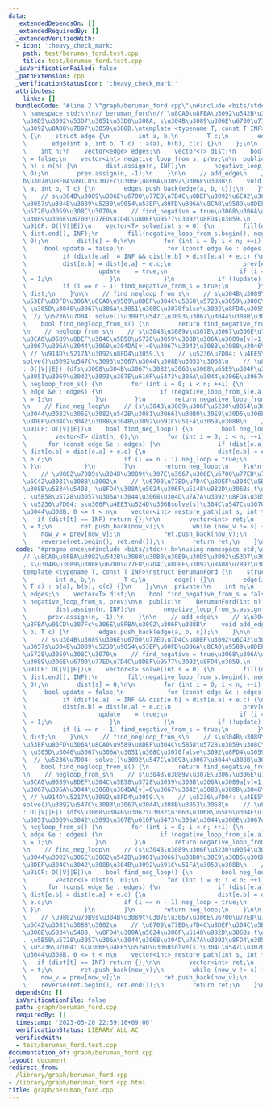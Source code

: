 ```yaml
---
data:
  _extendedDependsOn: []
  _extendedRequiredBy: []
  _extendedVerifiedWith:
  - icon: ':heavy_check_mark:'
    path: test/beruman_ford.test.cpp
    title: test/beruman_ford.test.cpp
  _isVerificationFailed: false
  _pathExtension: cpp
  _verificationStatusIcon: ':heavy_check_mark:'
  attributes:
    links: []
  bundledCode: "#line 2 \"graph/beruman_ford.cpp\"\n#include <bits/stdc++.h>\nusing\
    \ namespace std;\n\n// beruman_ford\n// \u8CA0\u8FBA\u3092\u542B\u3080\u30B0\u30E9\
    \u30D5\u3092\u53D7\u3051\u53D6\u308A, s\u304B\u3089\u306E\u6700\u77ED\u7D4C\u8DEF\
    \u3092\u8A08\u7B97\u3059\u308B.\ntemplate <typename T, const T INF>\nstruct BerumanFord\
    \ {\n    struct edge {\n        int a, b;\n        T c;\n        edge() {}\n \
    \       edge(int a, int b, T c) : a(a), b(b), c(c) {}\n    };\n\n  private:\n\
    \    int n;\n    vector<edge> edges;\n    vector<T> dist;\n    bool find_negative_from_s\
    \ = false;\n    vector<int> negative_loop_from_s, prev;\n\n  public:\n    BerumanFord(int\
    \ n) : n(n) {\n        dist.assign(n, INF);\n        negative_loop_from_s.assign(n,\
    \ 0);\n        prev.assign(n, -1);\n    }\n\n    // add_edge\n    // a\u304B\u3089\
    b\u3078\u8FBA\u91CD\u307Fc\u306E\u8FBA\u3092\u306F\u308B\n    void add_edge(int\
    \ a, int b, T c) {\n        edges.push_back(edge{a, b, c});\n    }\n\n    // solve\n\
    \    // s\u304B\u3089\u306E\u6700\u77ED\u7D4C\u8DEF\u3092\u6C42\u3081\u308B. \u3082\
    \u3057s\u304B\u3089\u5230\u9054\u53EF\u80FD\u306A\u8CA0\u9589\u8DEF\u304C\u5B58\
    \u5728\u3059\u308C\u3070\n    // find_negative = true\u3068\u306A\u308B. s\u304B\
    \u3089\u306E\u6700\u77ED\u7D4C\u8DEF\u9577\u3092\u8FD4\u3059.\n    // \u8A08\u7B97\
    \u91CF: O(|V||E|)\n    vector<T> solve(int s = 0) {\n        fill(dist.begin(),\
    \ dist.end(), INF);\n        fill(negative_loop_from_s.begin(), negative_loop_from_s.end(),\
    \ 0);\n        dist[s] = 0;\n\n        for (int i = 0; i < n; ++i) {\n       \
    \     bool update = false;\n            for (const edge &e : edges) {\n      \
    \          if (dist[e.a] != INF && dist[e.b] > dist[e.a] + e.c) {\n          \
    \          dist[e.b] = dist[e.a] + e.c;\n                    prev[e.b] = e.a;\n\
    \                    update    = true;\n                    if (i == n - 1) negative_loop_from_s[e.b]\
    \ = 1;\n                }\n            }\n            if (!update) break;\n  \
    \          if (i == n - 1) find_negative_from_s = true;\n        }\n        return\
    \ dist;\n    }\n\n    // find_negloop_from_s\n    // s\u304B\u3089\u5230\u9054\
    \u53EF\u80FD\u306A\u8CA0\u9589\u8DEF\u304C\u5B58\u5728\u3059\u308C\u3070true,\
    \ \u305D\u3046\u3067\u306A\u3051\u308C\u3070false\u3092\u8FD4\u3059kaesu.\n  \
    \  // \u5236\u7D04: solve()\u3092\u547C\u3093\u3067\u3044\u308B\u3053\u3068\n\
    \    bool find_negloop_from_s() {\n        return find_negative_from_s;\n    }\n\
    \n    // negloop_from_s\n    // s\u304B\u3089v\u307E\u3067\u306E\u7D4C\u8DEF\u306B\
    \u8CA0\u9589\u8DEF\u304C\u5B58\u5728\u3059\u308B\u306A\u3089a[v]=1,\u305D\u3046\
    \u3067\u306A\u3044\u3068\u304DA[v]=0\u3067\u3042\u308B\u3088\u3046\u306A\n   \
    \ // \u914D\u5217A\u3092\u8FD4\u3059.\n    // \u5236\u7D04: \u4EE5\u524D\u306B\
    solve()\u3092\u547C\u3093\u3067\u3044\u308B\u3053\u3068\n    // \u8A08\u7B97\u91CF\
    : O(|V||E|) (dfs\u3068\u304B\u3067\u3082\u3063\u3068\u65E9\u304F\u3067\u304D\u308B\
    \u3051\u3069\u3042\u3093\u307E\u610F\u5473\u306A\u3044\u306E\u3067ok)\n    vector<int>\
    \ negloop_from_s() {\n        for (int i = 0; i < n; ++i) {\n            for (const\
    \ edge &e : edges) {\n                if (negative_loop_from_s[e.a]) negative_loop_from_s[e.b]\
    \ = 1;\n            }\n        }\n        return negative_loop_from_s;\n    }\n\
    \n    // find_neg_loop\n    // (s\u304B\u3089\u306F\u5230\u9054\u3067\u304D\u306A\
    \u3044\u3082\u306E\u3082\u542B\u3081\u3066)\u30B0\u30E9\u30D5\u306E\u8CA0\u9589\
    \u8DEF\u304C\u3042\u308B\u304B\u3092\u691C\u51FA\u3059\u308B\n    // \u8A08\u7B97\
    \u91CF: O(|V||E|)\n    bool find_neg_loop() {\n        bool neg_loop = false;\n\
    \        vector<T> dist(n, 0);\n        for (int i = 0; i < n; ++i) {\n      \
    \      for (const edge &e : edges) {\n                if (dist[e.a] != INF &&\
    \ dist[e.b] > dist[e.a] + e.c) {\n                    dist[e.b] = dist[e.a] +\
    \ e.c;\n                    if (i == n - 1) neg_loop = true;\n               \
    \ }\n            }\n        }\n        return neg_loop;\n    }\n\n    // restore_path\n\
    \    // \u9802\u70B9s\u304B\u3089t\u307E\u3067\u306E\u6700\u77ED\u7D4C\u8DEF\u3092\
    \u6C42\u3081\u308B\u3002\n    // \u6700\u77ED\u7D4C\u8DEF\u304C\u5B58\u5728\u3059\
    \u308B\u5834\u5408, \u8FD4\u308A\u5024\u306F\u5148\u982D\u306Bs,t\u3092\u542B\u3080\
    . \u5B58\u5728\u3057\u306A\u3044\u3068\u304D\u7A7A\u3092\u8FD4\u3059.\n    //\
    \ \u5236\u7D04: s\u306F\u4EE5\u524D\u306Bsolve(s)\u304C\u547C\u3070\u308C\u3066\
    \u3044\u308B. 0 <= t < n\n    vector<int> restore_path(int s, int t) {\n     \
    \   if (dist[t] == INF) return {};\n\n        vector<int> ret;\n        int now_v\
    \ = t;\n        ret.push_back(now_v);\n        while (now_v != s) {\n        \
    \    now_v = prev[now_v];\n            ret.push_back(now_v);\n        }\n    \
    \    reverse(ret.begin(), ret.end());\n        return ret;\n    }\n};\n"
  code: "#pragma once\n#include <bits/stdc++.h>\nusing namespace std;\n\n// beruman_ford\n\
    // \u8CA0\u8FBA\u3092\u542B\u3080\u30B0\u30E9\u30D5\u3092\u53D7\u3051\u53D6\u308A\
    , s\u304B\u3089\u306E\u6700\u77ED\u7D4C\u8DEF\u3092\u8A08\u7B97\u3059\u308B.\n\
    template <typename T, const T INF>\nstruct BerumanFord {\n    struct edge {\n\
    \        int a, b;\n        T c;\n        edge() {}\n        edge(int a, int b,\
    \ T c) : a(a), b(b), c(c) {}\n    };\n\n  private:\n    int n;\n    vector<edge>\
    \ edges;\n    vector<T> dist;\n    bool find_negative_from_s = false;\n    vector<int>\
    \ negative_loop_from_s, prev;\n\n  public:\n    BerumanFord(int n) : n(n) {\n\
    \        dist.assign(n, INF);\n        negative_loop_from_s.assign(n, 0);\n  \
    \      prev.assign(n, -1);\n    }\n\n    // add_edge\n    // a\u304B\u3089b\u3078\
    \u8FBA\u91CD\u307Fc\u306E\u8FBA\u3092\u306F\u308B\n    void add_edge(int a, int\
    \ b, T c) {\n        edges.push_back(edge{a, b, c});\n    }\n\n    // solve\n\
    \    // s\u304B\u3089\u306E\u6700\u77ED\u7D4C\u8DEF\u3092\u6C42\u3081\u308B. \u3082\
    \u3057s\u304B\u3089\u5230\u9054\u53EF\u80FD\u306A\u8CA0\u9589\u8DEF\u304C\u5B58\
    \u5728\u3059\u308C\u3070\n    // find_negative = true\u3068\u306A\u308B. s\u304B\
    \u3089\u306E\u6700\u77ED\u7D4C\u8DEF\u9577\u3092\u8FD4\u3059.\n    // \u8A08\u7B97\
    \u91CF: O(|V||E|)\n    vector<T> solve(int s = 0) {\n        fill(dist.begin(),\
    \ dist.end(), INF);\n        fill(negative_loop_from_s.begin(), negative_loop_from_s.end(),\
    \ 0);\n        dist[s] = 0;\n\n        for (int i = 0; i < n; ++i) {\n       \
    \     bool update = false;\n            for (const edge &e : edges) {\n      \
    \          if (dist[e.a] != INF && dist[e.b] > dist[e.a] + e.c) {\n          \
    \          dist[e.b] = dist[e.a] + e.c;\n                    prev[e.b] = e.a;\n\
    \                    update    = true;\n                    if (i == n - 1) negative_loop_from_s[e.b]\
    \ = 1;\n                }\n            }\n            if (!update) break;\n  \
    \          if (i == n - 1) find_negative_from_s = true;\n        }\n        return\
    \ dist;\n    }\n\n    // find_negloop_from_s\n    // s\u304B\u3089\u5230\u9054\
    \u53EF\u80FD\u306A\u8CA0\u9589\u8DEF\u304C\u5B58\u5728\u3059\u308C\u3070true,\
    \ \u305D\u3046\u3067\u306A\u3051\u308C\u3070false\u3092\u8FD4\u3059kaesu.\n  \
    \  // \u5236\u7D04: solve()\u3092\u547C\u3093\u3067\u3044\u308B\u3053\u3068\n\
    \    bool find_negloop_from_s() {\n        return find_negative_from_s;\n    }\n\
    \n    // negloop_from_s\n    // s\u304B\u3089v\u307E\u3067\u306E\u7D4C\u8DEF\u306B\
    \u8CA0\u9589\u8DEF\u304C\u5B58\u5728\u3059\u308B\u306A\u3089a[v]=1,\u305D\u3046\
    \u3067\u306A\u3044\u3068\u304DA[v]=0\u3067\u3042\u308B\u3088\u3046\u306A\n   \
    \ // \u914D\u5217A\u3092\u8FD4\u3059.\n    // \u5236\u7D04: \u4EE5\u524D\u306B\
    solve()\u3092\u547C\u3093\u3067\u3044\u308B\u3053\u3068\n    // \u8A08\u7B97\u91CF\
    : O(|V||E|) (dfs\u3068\u304B\u3067\u3082\u3063\u3068\u65E9\u304F\u3067\u304D\u308B\
    \u3051\u3069\u3042\u3093\u307E\u610F\u5473\u306A\u3044\u306E\u3067ok)\n    vector<int>\
    \ negloop_from_s() {\n        for (int i = 0; i < n; ++i) {\n            for (const\
    \ edge &e : edges) {\n                if (negative_loop_from_s[e.a]) negative_loop_from_s[e.b]\
    \ = 1;\n            }\n        }\n        return negative_loop_from_s;\n    }\n\
    \n    // find_neg_loop\n    // (s\u304B\u3089\u306F\u5230\u9054\u3067\u304D\u306A\
    \u3044\u3082\u306E\u3082\u542B\u3081\u3066)\u30B0\u30E9\u30D5\u306E\u8CA0\u9589\
    \u8DEF\u304C\u3042\u308B\u304B\u3092\u691C\u51FA\u3059\u308B\n    // \u8A08\u7B97\
    \u91CF: O(|V||E|)\n    bool find_neg_loop() {\n        bool neg_loop = false;\n\
    \        vector<T> dist(n, 0);\n        for (int i = 0; i < n; ++i) {\n      \
    \      for (const edge &e : edges) {\n                if (dist[e.a] != INF &&\
    \ dist[e.b] > dist[e.a] + e.c) {\n                    dist[e.b] = dist[e.a] +\
    \ e.c;\n                    if (i == n - 1) neg_loop = true;\n               \
    \ }\n            }\n        }\n        return neg_loop;\n    }\n\n    // restore_path\n\
    \    // \u9802\u70B9s\u304B\u3089t\u307E\u3067\u306E\u6700\u77ED\u7D4C\u8DEF\u3092\
    \u6C42\u3081\u308B\u3002\n    // \u6700\u77ED\u7D4C\u8DEF\u304C\u5B58\u5728\u3059\
    \u308B\u5834\u5408, \u8FD4\u308A\u5024\u306F\u5148\u982D\u306Bs,t\u3092\u542B\u3080\
    . \u5B58\u5728\u3057\u306A\u3044\u3068\u304D\u7A7A\u3092\u8FD4\u3059.\n    //\
    \ \u5236\u7D04: s\u306F\u4EE5\u524D\u306Bsolve(s)\u304C\u547C\u3070\u308C\u3066\
    \u3044\u308B. 0 <= t < n\n    vector<int> restore_path(int s, int t) {\n     \
    \   if (dist[t] == INF) return {};\n\n        vector<int> ret;\n        int now_v\
    \ = t;\n        ret.push_back(now_v);\n        while (now_v != s) {\n        \
    \    now_v = prev[now_v];\n            ret.push_back(now_v);\n        }\n    \
    \    reverse(ret.begin(), ret.end());\n        return ret;\n    }\n};"
  dependsOn: []
  isVerificationFile: false
  path: graph/beruman_ford.cpp
  requiredBy: []
  timestamp: '2023-05-20 22:59:16+09:00'
  verificationStatus: LIBRARY_ALL_AC
  verifiedWith:
  - test/beruman_ford.test.cpp
documentation_of: graph/beruman_ford.cpp
layout: document
redirect_from:
- /library/graph/beruman_ford.cpp
- /library/graph/beruman_ford.cpp.html
title: graph/beruman_ford.cpp
---
```

